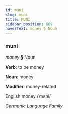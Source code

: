 ```yaml
---
id: muni
slug: muni
title: MUNİ
sidebar_position: 669
hoverText: money § Noun
---
```


### muni

*money* **§** Noun

**Verb**: to be money

**Noun**: money

**Modifier**: money-related

English money /ˈmʌni/

*Germanic Language Family*